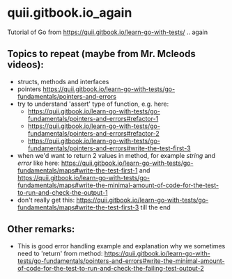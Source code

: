 # quii.gitbook.io_again
Tutorial of Go from https://quii.gitbook.io/learn-go-with-tests/ .. again

## Topics to repeat (maybe from Mr. Mcleods videos):
- structs, methods and interfaces
- pointers  https://quii.gitbook.io/learn-go-with-tests/go-fundamentals/pointers-and-errors
- try to understand 'assert' type of function, e.g. here: 
	- https://quii.gitbook.io/learn-go-with-tests/go-fundamentals/pointers-and-errors#refactor-1 
	- https://quii.gitbook.io/learn-go-with-tests/go-fundamentals/pointers-and-errors#refactor-2
	- https://quii.gitbook.io/learn-go-with-tests/go-fundamentals/pointers-and-errors#write-the-test-first-3
- when we'd want to return 2 values in method, for example *string* and *error* like here:
https://quii.gitbook.io/learn-go-with-tests/go-fundamentals/maps#write-the-test-first-1 and https://quii.gitbook.io/learn-go-with-tests/go-fundamentals/maps#write-the-minimal-amount-of-code-for-the-test-to-run-and-check-the-output-1
- don't really get this:
https://quii.gitbook.io/learn-go-with-tests/go-fundamentals/maps#write-the-test-first-3 till the end
 

## Other remarks:
- This is good error handling example and explanation why we sometimes need to 'return' from method: https://quii.gitbook.io/learn-go-with-tests/go-fundamentals/pointers-and-errors#write-the-minimal-amount-of-code-for-the-test-to-run-and-check-the-failing-test-output-2  